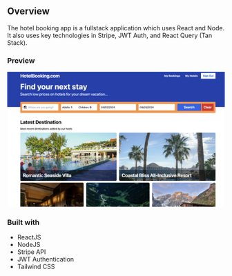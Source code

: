 ## Overview
The hotel booking app is a fullstack application which uses React and Node. It also uses key technologies in Stripe, JWT Auth, and React Query (Tan Stack).

### Preview

![](images/hotel_booking_cover.png)

### Built with

- ReactJS
- NodeJS
- Stripe API
- JWT Authentication
- Tailwind CSS

